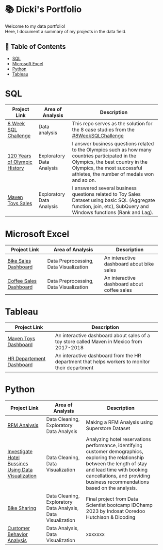 # 📚 Dicki's Portfolio

Welcome to my data portfolio! <br/>
Here, I document a summary of my projects in the data field.

## 🔖 Table of Contents
- [SQL](#sql)
- [Microsoft Excel](#microsoft-excel)
- [Python](#python)
- [Tableau](#tableau)

# SQL
| Project Link  | Area of Analysis | Description |
| ------------- | ------------- | -------------- |
| [8 Week SQL Challenge](https://github.com/dikfaj/8-Week-SQL-Challenge) | Data analysis | This repo serves as the solution for the 8 case studies from the [#8WeekSQLChallenge](https://8weeksqlchallenge.com/)
| [120 Years of Olympic History](https://github.com/dikfaj/120-years-of-olympic-history) | Exploratory Data Analysis | I answer business questions related to the Olympics such as how many countries participated in the Olympics, the best country in the Olympics, the most successful athletes, the number of medals won and so on.|
|[Maven Toys Sales](https://github.com/dikfaj/SQL/tree/main/Maven%20Toys%20Store)|Exploratory Data Analysis|I answered several business questions related to Toy Sales Dataset using basic SQL (Aggregate function, join, etc), SubQuery and Windows functions (Rank and Lag).|

# Microsoft Excel
| Project Link  | Area of Analysis | Description |
| ------------- | ------------- | -------------- |
| [Bike Sales Dashboard](https://github.com/dikfaj/Microsoft-Excel/tree/main/Bike%20Sales%20Dashboard) | Data Preprocessing, Data Visualization | An interactive dashboard about bike sales
| [Coffee Sales Dashboard](https://github.com/dikfaj/Microsoft-Excel/tree/main/Coffee%20Sales%20Dashboard) | Data Preprocessing, Data Visualization | An interactive dashboard about coffee sales

# Tableau
| Project Link  |  Description |
| ------------- | -------------|
|[Maven Toys Dashboard](https://public.tableau.com/app/profile/dicki.pajri/viz/MavenToySales_16975281598950/Dashboard1) |An interactive dashboard about sales of a toy store called Maven in Mexico from 2017-2018
|[HR Departement Dashboard](https://public.tableau.com/app/profile/dicki.pajri/viz/HRDepartementDashboard/Dashboard3)|An interactive dashboard from the HR department that helps workers to monitor their department| 

# Python
| Project Link  | Area of Analysis | Description |
| ------------- | ------------- | -------------- |
|[RFM Analysis](https://github.com/dikfaj/Python/blob/main/RFM%20Analysis/README.md#rfm-analysis)|Data Cleaning, Exploratory Data Analysis| Making a RFM Analysis using Superstore Dataset|
|[Investigate Hotel Bussines Using Data Visualization](https://github.com/dikfaj/Python/tree/main/Hotel%20Business)|Data Cleaning, Data Visualization|Analyzing hotel reservations performance, identifying customer demographics, exploring the relationship between the length of stay and lead time with booking cancellations, and providing business recommendations based on the analysis.|
|[Bike Sharing](https://github.com/dikfaj/Python/blob/main/Bike%20Sharing/Bike%20Sharing.ipynb)|Data Cleaning, Exploratory Data Analysis, Data Visualization|Final project from Data Scientist bootcamp IDChamp 2023 by Indosat Ooredoo Hutchison & Dicoding |
|[Customer Behavior Analysis](https://github.com/dikfaj/Python/tree/main/Cutomer%20Behavior)|Data Analysis, Data Visualization | xxxxxxx |
